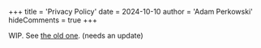 +++
title = 'Privacy Policy'
date = 2024-10-10
author = 'Adam Perkowski'
hideComments = true
+++

WIP. See [the old one](https://github.com/adamperkowski/adamperkowski.github.io/blob/static/privacy/index.html). (needs an update)
